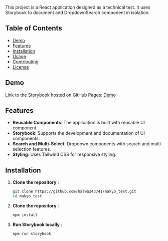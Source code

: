 This project is a React application designed as a technical test. It uses Storybook to document and DropdownSearch component in isolation.

## Table of Contents

- [Demo](#demo)
- [Features](#features)
- [Installation](#installation)
- [Usage](#usage)
- [Contributing](#contributing)
- [License](#license)

## Demo

Link to the Storybook hosted on GitHub Pages: <a href="https://halwa343741.github.io/makyo_test/?path=/story/makyo-test-tan-ory-jaka-perdana--dropdown-search-field" target="_blank">Demo</a>

## Features

- **Reusable Components**: The application is built with reusable UI component.
- **Storybook**: Supports the development and documentation of UI components.
- **Search and Multi-Select**: Dropdown components with search and multi-selection features.
- **Styling**: Uses Tailwind CSS for responsive styling.

## Installation

1. **Clone the repository** :

   ```bash
   git clone https://github.com/halwa343741/makyo_test.git
   cd makyo_test

2. **Clone the repository** :
    ```bash
    npm install

3. **Run Storybook locally** :   
    ```bash
    npm run storybook